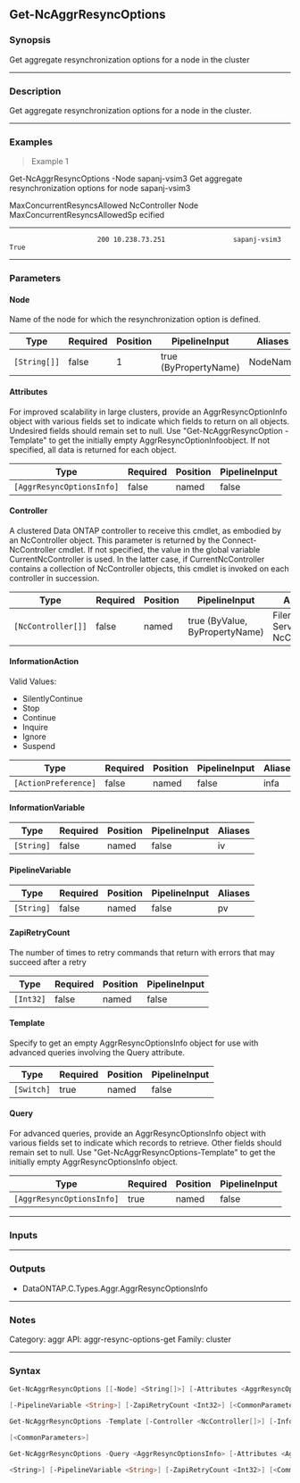 Get-NcAggrResyncOptions
-----------------------

### Synopsis
Get aggregate resynchronization options for a node in the cluster

---

### Description

Get aggregate resynchronization options for a node in the cluster.

---

### Examples
> Example 1

Get-NcAggrResyncOptions -Node sapanj-vsim3
Get aggregate resynchronization options for node sapanj-vsim3

MaxConcurrentResyncsAllowed NcController                  Node                          MaxConcurrentResyncsAllowedSp
                                                                                                                ecified
  --------------------------- ------------                  ----                          -----------------------------
                          200 10.238.73.251                 sapanj-vsim3                                           True

---

### Parameters
#### **Node**
Name of the node for which the resynchronization option is defined.

|Type        |Required|Position|PipelineInput        |Aliases |
|------------|--------|--------|---------------------|--------|
|`[String[]]`|false   |1       |true (ByPropertyName)|NodeName|

#### **Attributes**
For improved scalability in large clusters, provide an AggrResyncOptionInfo object with various fields set to indicate which fields to return on all objects.  Undesired fields should remain set to null.  Use "Get-NcAggrResyncOption -Template" to get the initially empty  AggrResyncOptionInfoobject.  If not specified, all data is returned for each object.

|Type                     |Required|Position|PipelineInput|
|-------------------------|--------|--------|-------------|
|`[AggrResyncOptionsInfo]`|false   |named   |false        |

#### **Controller**
A clustered Data ONTAP controller to receive this cmdlet, as embodied by an NcController object.  This parameter is returned by the Connect-NcController cmdlet.  If not specified, the value in the global variable CurrentNcController is used.  In the latter case, if CurrentNcController contains a collection of NcController objects, this cmdlet is invoked on each controller in succession.

|Type              |Required|Position|PipelineInput                 |Aliases                          |
|------------------|--------|--------|------------------------------|---------------------------------|
|`[NcController[]]`|false   |named   |true (ByValue, ByPropertyName)|Filer<br/>Server<br/>NcController|

#### **InformationAction**

Valid Values:

* SilentlyContinue
* Stop
* Continue
* Inquire
* Ignore
* Suspend

|Type                |Required|Position|PipelineInput|Aliases|
|--------------------|--------|--------|-------------|-------|
|`[ActionPreference]`|false   |named   |false        |infa   |

#### **InformationVariable**

|Type      |Required|Position|PipelineInput|Aliases|
|----------|--------|--------|-------------|-------|
|`[String]`|false   |named   |false        |iv     |

#### **PipelineVariable**

|Type      |Required|Position|PipelineInput|Aliases|
|----------|--------|--------|-------------|-------|
|`[String]`|false   |named   |false        |pv     |

#### **ZapiRetryCount**
The number of times to retry commands that return with errors that may succeed after a retry

|Type     |Required|Position|PipelineInput|
|---------|--------|--------|-------------|
|`[Int32]`|false   |named   |false        |

#### **Template**
Specify to get an empty AggrResyncOptionsInfo object for use with advanced queries involving the Query attribute.

|Type      |Required|Position|PipelineInput|
|----------|--------|--------|-------------|
|`[Switch]`|true    |named   |false        |

#### **Query**
For advanced queries, provide an AggrResyncOptionsInfo object with various fields set to indicate which records to retrieve.  Other fields should remain set to null.  Use "Get-NcAggrResyncOptions-Template" to get the initially empty AggrResyncOptionsInfo object.

|Type                     |Required|Position|PipelineInput|
|-------------------------|--------|--------|-------------|
|`[AggrResyncOptionsInfo]`|true    |named   |false        |

---

### Inputs

---

### Outputs
* DataONTAP.C.Types.Aggr.AggrResyncOptionsInfo

---

### Notes
Category: aggr
API: aggr-resync-options-get
Family: cluster

---

### Syntax
```PowerShell
Get-NcAggrResyncOptions [[-Node] <String[]>] [-Attributes <AggrResyncOptionsInfo>] [-Controller <NcController[]>] [-InformationAction <ActionPreference>] [-InformationVariable <String>] 
```
```PowerShell
[-PipelineVariable <String>] [-ZapiRetryCount <Int32>] [<CommonParameters>]
```
```PowerShell
Get-NcAggrResyncOptions -Template [-Controller <NcController[]>] [-InformationAction <ActionPreference>] [-InformationVariable <String>] [-PipelineVariable <String>] [-ZapiRetryCount <Int32>] 
```
```PowerShell
[<CommonParameters>]
```
```PowerShell
Get-NcAggrResyncOptions -Query <AggrResyncOptionsInfo> [-Attributes <AggrResyncOptionsInfo>] [-Controller <NcController[]>] [-InformationAction <ActionPreference>] [-InformationVariable 
```
```PowerShell
<String>] [-PipelineVariable <String>] [-ZapiRetryCount <Int32>] [<CommonParameters>]
```
